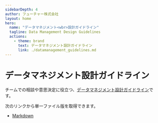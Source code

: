 ```yaml
---
sidebarDepth: 4
author: フューチャー株式会社
layout: home
hero:
  name: "データマネジメント<wbr>設計ガイドライン"
  tagline: Data Management Design Guidelines
  actions:
    - theme: brand
      text: データマネジメント設計ガイドライン
      link: ./datamanagement_guidelines.md
---
```


# データマネジメント設計ガイドライン

チームでの相談や意思決定に役立つ、[データマネジメント設計ガイドライン](datamanagement_guidelines.md)です。

次のリンクから単一ファイル版を取得できます。

- [Markdown](https://github.com/future-architect/arch-guidelines/blob/main/documents/forDataManagement/datamanagement_guidelines.md)
